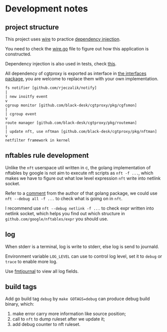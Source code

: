 # Development notes

## project structure

This project uses [wire] to practice [dependency injection].

You need to check the [wire.go] file to figure out
how this application is constructed.

[wire]: https://github.com/google/wire
[dependency injection]: https://en.wikipedia.org/wiki/Dependency_injection
[wire.go]: ../cmd/cgtproxy/cmd/wire.go

Dependency injection is also used in tests, check [this](../pkg/nftman/wire.go).

All dependency of cgtproxy is exported as interface in [the interfaces package],
you are welcome to replace them with your own implementation.

[the interfaces package]: ../pkg/interfaces

    fs notifier [github.com/rjeczalik/notify]
    |
    | new inoitfy event
    v
    cgroup monitor [github.com/black-desk/cgtproxy/pkg/cgfsmon]
    |
    | cgroup event
    v
    route manager [github.com/black-desk/cgtproxy/pkg/routeman]
    |
    | update nft, use nftman [github.com/black-desk/cgtproxy/pkg/nftman]
    v
    netfilter framework in kernel

## nftables rule development

Unlike the `nft` userspace util written in c,
the golang implementation of nftables by google is not aim to
execute nft scripts as `nft -f ...`,
which makes we have to figure out
what low level expression `nft` write into netlink socket.

Refer to a [comment] from the author of that golang package,
we could use `nft --debug all -f ...` to check what is going on in `nft`.

I recommend use `nft --debug netlink -f ...` to
check expr written into netlink socket,
which helps you find out
which structure in `github.com/google/nftables/expr` you should use.

[comment]: https://github.com/google/nftables/issues/5#issuecomment-451373151

## log

When stderr is a terminal, log is write to stderr, else log is send to journald.

Environment variable `LOG_LEVEL` can use to control log level,
set it to `debug` or `trace` to enable more log.

Use [fmtjournal] to view all log fields.

[fmtjournal]: https://github.com/black-desk/fmtjournal

## build tags

Add go build tag `debug` by `make GOTAGS=debug` can
produce debug build binary, which:

1. make error carry more information like source position;
2. call to `nft` to dump ruleset after we update it;
3. add debug counter to nft ruleset.
